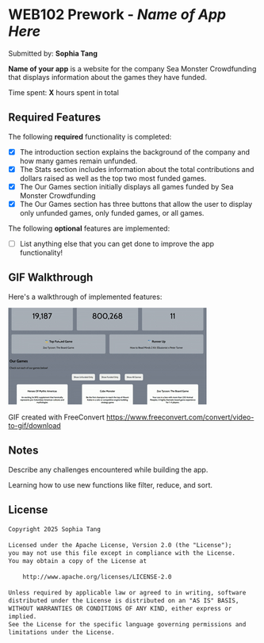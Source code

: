 # WEB102 Prework - *Name of App Here*

Submitted by: **Sophia Tang**

**Name of your app** is a website for the company Sea Monster Crowdfunding that displays information about the games they have funded.

Time spent: **X** hours spent in total

## Required Features

The following **required** functionality is completed:

* [X] The introduction section explains the background of the company and how many games remain unfunded.
* [X] The Stats section includes information about the total contributions and dollars raised as well as the top two most funded games.
* [X] The Our Games section initially displays all games funded by Sea Monster Crowdfunding
* [X] The Our Games section has three buttons that allow the user to display only unfunded games, only funded games, or all games.

The following **optional** features are implemented:

* [ ] List anything else that you can get done to improve the app functionality!

## GIF Walkthrough

Here's a walkthrough of implemented features:

![GIF Walkthrough](./Screen%20Recording%202025-05-04%20202511.gif)

GIF created with FreeConvert https://www.freeconvert.com/convert/video-to-gif/download

## Notes

Describe any challenges encountered while building the app.

Learning how to use new functions like filter, reduce, and sort.

## License

    Copyright 2025 Sophia Tang

    Licensed under the Apache License, Version 2.0 (the "License");
    you may not use this file except in compliance with the License.
    You may obtain a copy of the License at

        http://www.apache.org/licenses/LICENSE-2.0

    Unless required by applicable law or agreed to in writing, software
    distributed under the License is distributed on an "AS IS" BASIS,
    WITHOUT WARRANTIES OR CONDITIONS OF ANY KIND, either express or implied.
    See the License for the specific language governing permissions and
    limitations under the License.
